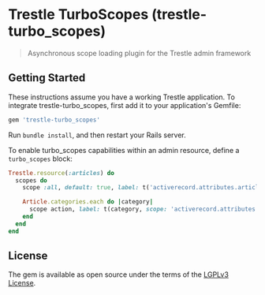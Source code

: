 # Trestle TurboScopes (trestle-turbo_scopes)

> Asynchronous scope loading plugin for the Trestle admin framework


## Getting Started

These instructions assume you have a working Trestle application. To integrate trestle-turbo_scopes, first add it to your application's Gemfile:

```ruby
gem 'trestle-turbo_scopes'
```

Run `bundle install`, and then restart your Rails server.

To enable turbo_scopes capabilities within an admin resource, define a `turbo_scopes` block:

```ruby
Trestle.resource(:articles) do
  scopes do
    scope :all, default: true, label: t('activerecord.attributes.article.all')

    Article.categories.each do |category|
      scope action, label: t(category, scope: 'activerecord.attributes.article')
    end
  end
end
```

## License

The gem is available as open source under the terms of the [LGPLv3 License](https://opensource.org/licenses/LGPL-3.0).
